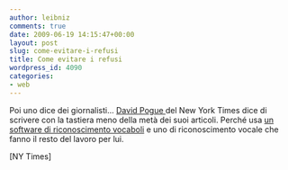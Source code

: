 ```yaml
---
author: leibniz
comments: true
date: 2009-06-19 14:15:47+00:00
layout: post
slug: come-evitare-i-refusi
title: Come evitare i refusi
wordpress_id: 4090
categories:
- web
---
```


Poi uno dice dei giornalisti... [David Pogue ](http://pogue.blogs.nytimes.com/2009/06/18/pogues-productivity-secrets-revealed/)del New York Times dice di scrivere con la tastiera meno della metà dei suoi articoli. Perché usa [un software di riconoscimento vocaboli](http://pogue.blogs.nytimes.com/2009/05/21/typing-expansion-software/) e uno di riconoscimento vocale che fanno il resto del lavoro per lui.

[NY Times]
